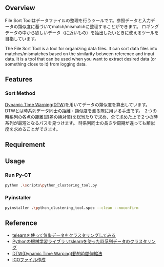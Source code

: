 <!-- ![LOGO](.images/logo.png) -->

## Overview
File Sort Toolはデータファイルの整理を行うツールです。参照データと入力データの類似度に基づいてmatch/mismatchに整理することができます。
ロギングデータの中から欲しいデータ（に近いもの）を抽出したいときに使えるツールを目指しています。

The File Sort Tool is a tool for organizing data files.
It can sort data files into matches/mismatches based on the similarity between reference and input data.
It is a tool that can be used when you want to extract desired data (or something close to it) from logging data.

## Features

### Sort Method
[Dynamic Time Warping(DTW)](https://zenn.dev/kinonotofu/articles/a7cb8038bb2433#dynamic-time-warping%EF%BC%88dtw%E3%80%81%E5%8B%95%E7%9A%84%E6%99%82%E9%96%93%E4%BC%B8%E7%B8%AE%E6%B3%95%EF%BC%89)を用いてデータの類似度を算出しています。  
DTWとは時系列データ同士の距離・類似度を測る際に用いる手法です。
２つの時系列の各点の距離(誤差の絶対値)を総当たりで求め、全て求めた上で２つの時系列が最短となるパスを見つけます。
時系列同士の長さや周期が違っても類似度を求めることができます。

## Requirement


## Usage

### Run Py-CT

```bash
python .\scripts\python_clustering_tool.py
```

### Pyinstaller

```bash
pyinstaller .\python_clustering_tool.spec --clean --noconfirm
```

## Reference

- [telearnを使って気象データをクラスタリングしてみる](https://zenn.dev/kinonotofu/articles/a7cb8038bb2433#dynamic-time-warping%EF%BC%88dtw%E3%80%81%E5%8B%95%E7%9A%84%E6%99%82%E9%96%93%E4%BC%B8%E7%B8%AE%E6%B3%95%EF%BC%89)
- [Pythonの機械学習ライブラリtslearnを使った時系列データのクラスタリング](https://blog.brains-tech.co.jp/tslearn-time-series-clustering)
- [DTW(Dynamic Time Warping)動的時間伸縮法](https://data-analysis-stats.jp/%e6%a9%9f%e6%a2%b0%e5%ad%a6%e7%bf%92/dtwdynamic-time-warping%e5%8b%95%e7%9a%84%e6%99%82%e9%96%93%e4%bc%b8%e7%b8%ae%e6%b3%95/)
- [ICOファイル作成](https://ao-system.net/multiicon/)
